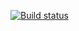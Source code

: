 [![Build status](https://ci.appveyor.com/api/projects/status/1r4j57wy6g5qvija/branch/master?svg=true)](https://ci.appveyor.com/project/VADT77/carddelivery/branch/master)